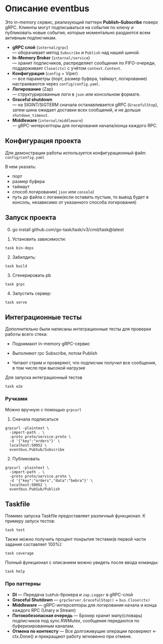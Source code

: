 # Описание eventbus

Это in-memory сервис, реализующий паттерн **Publish–Subscribe** поверх gRPC. Клиенты могут подписываться на события по ключу и публиковать новые события, которые моментально раздаются всем активным подписчикам.

- **gRPC слой** (`internal/grpc`)  
    — оборачивает метод `Subscribe` и `Publish` над нашей шиной.  
- **In-Memory Broker** (`internal/service`)  
    — хранит подписчиков, распределяет сообщения по FIFO-очереди, поддерживает `Close(ctx)` с учётом `context.Context`.  
- **Конфигурация** (`config` + Viper)  
    — все параметры (порт, размер буфера, таймаут, логирование) настраиваются через `config/config.yaml`.  
- **Логирование** (Zap)  
    — структурированные логи в `json` или консольном формате.  
- **Graceful shutdown**  
    — на SIGINT/SIGTERM сначала останавливается gRPC (`GracefulStop`), затем шина ожидает доставки всех сообщений, и не дольше `shutdown_timeout`.  
- **Middleware** (`internal/middleware`)  
    — gRPC-интерсепторы для логирования начала/конца каждого RPC.

## Конфигурация проекта

Для демонстрации работы используется конфигурационный файл:
`config/config.yaml`

В нем указать:
- порт 
- размер буфера 
- таймаут 
- способ логирования( `json` или `console`)
- путь до файла с логами(если оставить пустым, то вывод будет в консоль, независимо от указанного способа логирования)

## Запуск проекта

0. go install github.com/go-task/task/v3/cmd/task@latest

1. Установить зависимости:

```shell
task bin-deps
```

2. Забилдить:

```shell
task build
```

3. Сгенерировать pb

```shell
task grpc
```

4. Запустить сервер:

```shell
task serve
```

## Интеграционные тесты

Дополнительно были написаны интеграционные тесты для проверки работы всего стека:

- Поднимают in-memory gRPC-сервис

- Выполняют rpc Subscribe, потом Publish

- Читают стрим и проверяют, что подписчик получил все сообщения, в том числе при высокой нагрузке

Для запуска интеграционный тестов 

```shell
task e2e
```

### Ручками

Можно вручную с помощью `grpcurl`

1. Сначала подписаться

```shell
grpcurl -plaintext \
  -import-path . \
  -proto proto/service.proto \
  -d '{"key":"orders"}' \
  localhost:50052 \
  eventbus.PubSub/Subscribe
```

2. Публиковать

```shell
grpcurl -plaintext \
  -import-path . \
  -proto proto/service.proto \
  -d '{"key":"orders","data":"bebra"}' \
  localhost:50052 \
  eventbus.PubSub/Publish
```

## Taskfile

Помимо запуска Taskfile предоставляет различный функционал. К примеру запуск тестов:

```shell
task test
```

Также можно получить процент покрытия тестами(в первой части задания составляет 100%):


```shell
task coverage
```

Полный функционал с описанием можно увидеть после ввода команды:

```shell
task help
```

### Про паттерны

- **DI**
    — Передача `SubPub`-брокера и `zap.Logger` в gRPC-слой
- **Graceful Shutdown**
    — `grpcServer.GracefulStop()` + `bus.Close(ctx)`
- **Middleware**
    — gRPC-интерсепторы для логирования начала и конца каждого RPC (Unary и Stream)
- **Потокобезопасная очередь**
    — Брокер хранит мапу(словарь) подписчиков под sync.RWMutex, сообщения передаются по буферизированным каналам.
- **Отмена по контексту**
    — Все долгоживущие операции проверяют <-ctx.Done() и прекращают работу мгновенно при отмене.


